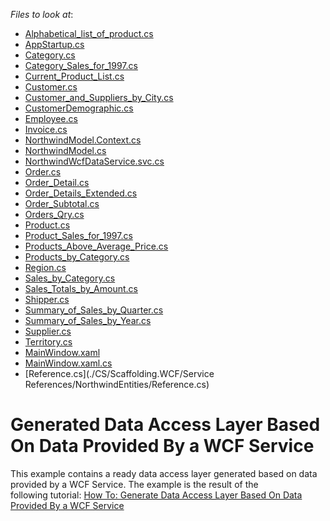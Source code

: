 <!-- default file list -->
*Files to look at*:

* [Alphabetical_list_of_product.cs](./CS/Scaffolding.WCF.Service/Alphabetical_list_of_product.cs)
* [AppStartup.cs](./CS/Scaffolding.WCF.Service/App_Code/AppStartup.cs)
* [Category.cs](./CS/Scaffolding.WCF.Service/Category.cs)
* [Category_Sales_for_1997.cs](./CS/Scaffolding.WCF.Service/Category_Sales_for_1997.cs)
* [Current_Product_List.cs](./CS/Scaffolding.WCF.Service/Current_Product_List.cs)
* [Customer.cs](./CS/Scaffolding.WCF.Service/Customer.cs)
* [Customer_and_Suppliers_by_City.cs](./CS/Scaffolding.WCF.Service/Customer_and_Suppliers_by_City.cs)
* [CustomerDemographic.cs](./CS/Scaffolding.WCF.Service/CustomerDemographic.cs)
* [Employee.cs](./CS/Scaffolding.WCF.Service/Employee.cs)
* [Invoice.cs](./CS/Scaffolding.WCF.Service/Invoice.cs)
* [NorthwindModel.Context.cs](./CS/Scaffolding.WCF.Service/NorthwindModel.Context.cs)
* [NorthwindModel.cs](./CS/Scaffolding.WCF.Service/NorthwindModel.cs)
* [NorthwindWcfDataService.svc.cs](./CS/Scaffolding.WCF.Service/NorthwindWcfDataService.svc.cs)
* [Order.cs](./CS/Scaffolding.WCF.Service/Order.cs)
* [Order_Detail.cs](./CS/Scaffolding.WCF.Service/Order_Detail.cs)
* [Order_Details_Extended.cs](./CS/Scaffolding.WCF.Service/Order_Details_Extended.cs)
* [Order_Subtotal.cs](./CS/Scaffolding.WCF.Service/Order_Subtotal.cs)
* [Orders_Qry.cs](./CS/Scaffolding.WCF.Service/Orders_Qry.cs)
* [Product.cs](./CS/Scaffolding.WCF.Service/Product.cs)
* [Product_Sales_for_1997.cs](./CS/Scaffolding.WCF.Service/Product_Sales_for_1997.cs)
* [Products_Above_Average_Price.cs](./CS/Scaffolding.WCF.Service/Products_Above_Average_Price.cs)
* [Products_by_Category.cs](./CS/Scaffolding.WCF.Service/Products_by_Category.cs)
* [Region.cs](./CS/Scaffolding.WCF.Service/Region.cs)
* [Sales_by_Category.cs](./CS/Scaffolding.WCF.Service/Sales_by_Category.cs)
* [Sales_Totals_by_Amount.cs](./CS/Scaffolding.WCF.Service/Sales_Totals_by_Amount.cs)
* [Shipper.cs](./CS/Scaffolding.WCF.Service/Shipper.cs)
* [Summary_of_Sales_by_Quarter.cs](./CS/Scaffolding.WCF.Service/Summary_of_Sales_by_Quarter.cs)
* [Summary_of_Sales_by_Year.cs](./CS/Scaffolding.WCF.Service/Summary_of_Sales_by_Year.cs)
* [Supplier.cs](./CS/Scaffolding.WCF.Service/Supplier.cs)
* [Territory.cs](./CS/Scaffolding.WCF.Service/Territory.cs)
* [MainWindow.xaml](./CS/Scaffolding.WCF/MainWindow.xaml)
* [MainWindow.xaml.cs](./CS/Scaffolding.WCF/MainWindow.xaml.cs)
* [Reference.cs](./CS/Scaffolding.WCF/Service References/NorthwindEntities/Reference.cs)
<!-- default file list end -->
# Generated Data Access Layer Based On Data Provided By a WCF Service


This example contains a ready data access layer generated based on data provided by a WCF Service. The example is the result of the following tutorial: <a href="https://documentation.devexpress.com/#WPF/CustomDocument115186">How To: Generate Data Access Layer Based On Data Provided By a WCF Service</a>

<br/>


